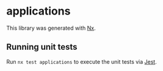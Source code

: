 # applications

This library was generated with [Nx](https://nx.dev).

## Running unit tests

Run `nx test applications` to execute the unit tests via [Jest](https://jestjs.io).
